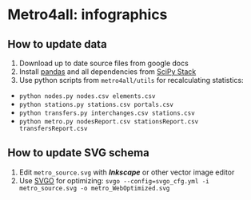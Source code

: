 Metro4all: infographics
======

How to update data
------

1. Download up to date source files from google docs
2. Install [pandas](http://pandas.pydata.org) and all dependencies from [SciPy Stack](http://www.scipy.org)
3. Use python scripts from `metro4all/utils` for recalculating statistics:
  - `python nodes.py nodes.csv elements.csv`
  - `python stations.py stations.csv portals.csv`
  - `python transfers.py interchanges.csv stations.csv`
  - `python metro.py nodesReport.csv stationsReport.csv transfersReport.csv`
  
How to update SVG schema
------

1. Edit `metro_source.svg` with ***Inkscape*** or other vector image editor
2. Use [SVGO](https://github.com/svg/svgo) for optimizing: `svgo --config=svgo_cfg.yml -i metro_source.svg -o metro_WebOptimized.svg`

